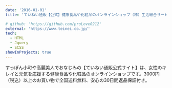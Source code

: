 ```yaml
---
date: '2016-01-01'
title: 'ていねい通販【公式】健康食品や化粧品のオンラインショップ（株）生活総合サービス'

# github: 'https://github.com/proLove0212'
external: 'https://www.teinei.co.jp/'
tech:
  - HTML
  - Jquery
  - SCSS
showInProjects: true
---
```


すっぽん小町や高麗美人でおなじみの【ていねい通販公式サイト】は、女性のキレイと元気を応援する健康食品や化粧品のオンラインショップです。3000円（税込）以上のお買い物で全国送料無料、安心の30日間返品保証付き。
